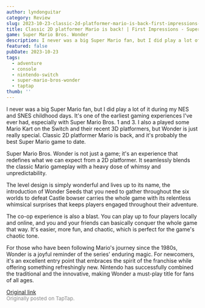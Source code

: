 ```yaml
---
author: lyndonguitar
category: Review
slug: 2023-10-23-classic-2d-platformer-mario-is-back-first-impressions-super-mario-bros-wonder
title: Classic 2D platformer Mario is back! | First Impressions - Super Mario Bros. Wonder
game: Super Mario Bros. Wonder
description: I never was a big Super Mario fan, but I did play a lot of it during my NES and SNES childhood days. It's one of the earliest gaming experiences I've ever had, especially with Super Mario Bros. 1 and 3. I also a played some Mario Kart on the Switch and their recent 3D platformers, but Wonder is just really special. Classic 2D platformer Mario is back, and it's probably the best Super Mario game to date.
featured: false
pubDate: 2023-10-23
tags:
  - adventure
  - console
  - nintendo-switch
  - super-mario-bros-wonder
  - taptap
thumb: ''
---
```


I never was a big Super Mario fan, but I did play a lot of it during my NES and SNES childhood days. It's one of the earliest gaming experiences I've ever had, especially with Super Mario Bros. 1 and 3. I also a played some Mario Kart on the Switch and their recent 3D platformers, but Wonder is just really special. Classic 2D platformer Mario is back, and it's probably the best Super Mario game to date.

Super Mario Bros. Wonder is not just a game; it's an experience that redefines what we can expect from a 2D platformer. It seamlessly blends the classic Mario gameplay with a heavy dose of whimsy and unpredictability.

The level design is simply wonderful and lives up to its name, the introduction of Wonder Seeds that you need to gather throughout the six worlds to defeat Castle bowser carries the whole game with its relentless whimsical surprises that keeps players engaged throughout their adventure.

The co-op experience is also a blast. You can play up to four players locally and online, and you and your friends can basically conquer the whole game that way. It's easier, more fun, and chaotic, which is perfect for the game's chaotic tone.

For those who have been following Mario's journey since the 1980s, Wonder is a joyful reminder of the series' enduring magic. For newcomers, it's an excellent entry point that embraces the spirit of the franchise while offering something refreshingly new. Nintendo has successfully combined the traditional and the innovative, making Wonder a must-play title for fans of all ages.

[Original link](https://www.taptap.io/post/6465657)<br><span style="font-size: 0.95em; color: #888;">Originally posted on TapTap.</span>